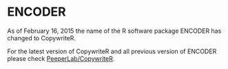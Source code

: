 # ENCODER

As of February 16, 2015 the name of the R software package ENCODER has changed
to CopywriteR. 

For the latest version of CopywriteR and all previous version of ENCODER please
check [PeeperLab/CopywriteR](https://github.com/PeeperLab/CopywriteR/releases).

